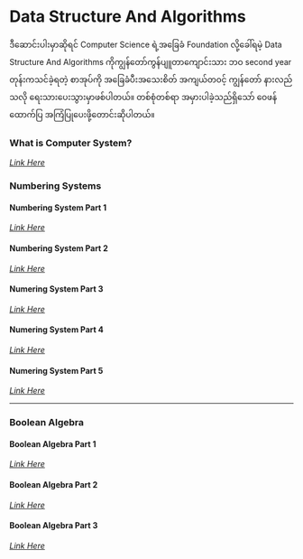 # Data Structure And Algorithms

ဒီဆောင်းပါးမှာဆိုရင် Computer Science ရဲ့အခြေခံ Foundation လို့ခေါ်ရမဲ့ Data Structure And Algorithms ကိုကျွန်တော်ကွန်ပျူတာကျောင်းသား ဘဝ second year တုန်းကသင်ခဲ့ရတဲ့ စာအုပ်ကို အခြေခံပီးအသေးစိတ် အကျယ်တ၀င့် ကျွန်တော် နားလည်သလို ရေးသားပေးသွားမှာဖစ်ပါတယ်။ တစ်စုံတစ်ရာ အမှားပါခဲ့သည်ရှိသော် ‌ဝေဖန်ထောက်ပြ အကြံပြုပေးဖို့တောင်းဆိုပါတယ်။

### What is Computer System?
*[Link Here](https://github.com/aungsannphyo/Data-Structure-And-Algorithms/blob/main/1-what-is-computer-system/computer-system.md)*

### Numbering Systems
#### Numbering System Part 1
*[Link Here](https://github.com/aungsannphyo/Data-Structure-And-Algorithms/blob/main/2-number-systems/number-system-part-1.md)*

#### Numbering System Part 2
*[Link Here](https://github.com/aungsannphyo/Data-Structure-And-Algorithms/blob/main/2-number-systems/number-system-part-2.md)*

#### Numering System Part 3
*[Link Here](https://github.com/aungsannphyo/Data-Structure-And-Algorithms/blob/main/2-number-systems/number-system-part-3.md)*

#### Numering System Part 4
*[Link Here](https://github.com/aungsannphyo/Data-Structure-And-Algorithms/blob/main/2-number-systems/number-system-part-4.md)*

#### Numering System Part 5
*[Link Here](https://github.com/aungsannphyo/Data-Structure-And-Algorithms/blob/main/2-number-systems/number-system-part-5.md)*

---

### Boolean Algebra 

#### Boolean Algebra Part 1
*[Link Here](https://github.com/aungsannphyo/Data-Structure-And-Algorithms/blob/main/2-boolean-algebra/boolean-algebra-part-1.md)*

#### Boolean Algebra Part 2
*[Link Here](https://github.com/aungsannphyo/Data-Structure-And-Algorithms/blob/main/2-boolean-algebra/boolean-algebra-part-2.md)*

#### Boolean Algebra Part 3
*[Link Here](https://github.com/aungsannphyo/Data-Structure-And-Algorithms/blob/main/2-boolean-algebra/boolean-algebra-part-3.md)*
